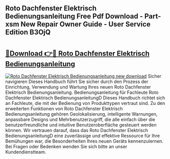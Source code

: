 ## Roto Dachfenster Elektrisch Bedienungsanleitung Free Pdf Download - Part-xsm New Repair Owner Guide - User Service Edition B3OjQ

# <h2><a href="http://df3gkg.blite.top/?on=Roto+Dachfenster+Elektrisch+Bedienungsanleitung">🔗Download 👉🔴 Roto Dachfenster Elektrisch Bedienungsanleitung</a></h2>

[![Roto Dachfenster Elektrisch Bedienungsanleitung new download](https://i.imgur.com/lujVjoI.png)](http://df3gkg.blite.top/?on=Roto+Dachfenster+Elektrisch+Bedienungsanleitung)
Sicher navigieren Dieses Handbuch führt Sie sicher durch den Prozess der Einrichtung, Verwendung und Wartung Ihres neuen Roto Dachfenster Elektrisch Bedienungsanleitung. Bedienungsanleitung für Fachleute Roto Dachfenster Elektrisch BedienungsanleitungD Dieses Handbuch richtet sich an Fachleute, die mit der Bedienung von Produkttypen vertraut sind. Zu den erweiterten Funktionen von Roto Dachfenster Elektrisch Bedienungsanleitung gehören Geolokalisierung, intelligente Warnungen, anpassbare Designs und Mehrbenutzerzugriff, die alle einfach über die benutzerfreundliche und intuitive Benutzeroberfläche gesteuert werden können. Wir vertrauen darauf, dass das Roto Dachfenster Elektrisch BedienungsanleitungD eine zuverlässige und effektive Ressource für Ihre Bemühungen war, die Besonderheiten Ihres neuen Geräts kennenzulernen. Bei Fragen oder Bedenken wenden Sie sich bitte an unser Kundendienstteam.
